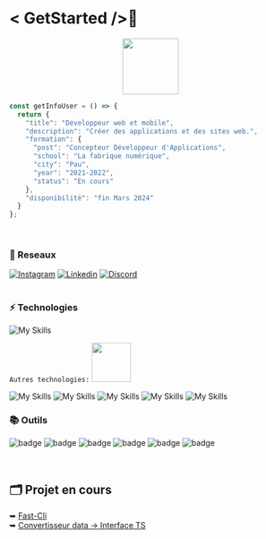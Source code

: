 # < GetStarted />💚

<p align="center">
<img src="https://media.giphy.com/media/IP7sarl7C5lSFCw9rG/giphy.gif"  width="100px" height="100px"></p>

```ts
const getInfoUser = () => {
  return {
    "title": "Développeur web et mobile",
    "description": "Créer des applications et des sites web.",
    "formation": {
      "post": "Concepteur Développeur d'Applications",
      "school": "La fabrique numérique",
      "city": "Pau",
      "year": "2021-2022",
      "status": "En cours"
    },
    "disponibilité": "fin Mars 2024"
  }
};
``` 
<br>

### 📱 Reseaux 

[![Instagram](https://img.shields.io/badge/Instagram-E4405F?style=for-the-badge&logo=instagram&logoColor=white)]()
[![Linkedin](https://img.shields.io/badge/Linkedin-0A66C2?style=for-the-badge&logo=linkedin&logoColor=white)]()
[![Discord](https://img.shields.io/badge/Discord-7289DA?style=for-the-badge&logo=discord&logoColor=white)]()

#

### ⚡ Technologies  

![My Skills](https://skillicons.dev/icons?i=react,vite,angular,electron,nodejs,figma,vscode,ts,js&theme=dark)

``Autres technologies:``  <img src="https://c.tenor.com/SOVMSXmWB1kAAAAi/tony-star-jumping.gif" width="70">

![My Skills](https://img.shields.io/badge/React_Native-20232A?style=for-the-badge&logo=react&logoColor=61DAFB)
![My Skills](https://img.shields.io/badge/Redux-593D88?style=for-the-badge&logo=redux&logoColor=white)
![My Skills](https://img.shields.io/badge/MySQL-00000F?style=for-the-badge&logo=mysql&logoColor=whitee)
![My Skills](https://img.shields.io/badge/Symfony-00000F?style=for-the-badge&logo=symfony&logoColor=whitee)
![My Skills](https://img.shields.io/badge/PHP-777BB4?style=for-the-badge&logo=php&logoColor=white)

### 📚 Outils

![badge](https://img.shields.io/badge/powershell-5391FE?style=for-the-badge&logo=powershell&logoColor=white)
![badge](https://img.shields.io/badge/Windows-0078D6?style=for-the-badge&logo=windows&logoColor=white)
![badge](https://img.shields.io/badge/Ubuntu-E95420?style=for-the-badge&logo=ubuntu&logoColor=white)
![badge](https://img.shields.io/badge/Google_chrome-4285F4?style=for-the-badge&logo=Google-chrome&logoColor=white)
![badge](https://img.shields.io/badge/Notion-000000?style=for-the-badge&logo=notion&logoColor=white)
![badge](https://img.shields.io/badge/Slack-4A154B?style=for-the-badge&logo=slack&logoColor=white)

<br>

## 🗂️ Projet en cours

➥ [Fast-Cli](https://www.npmjs.com/package/@ghost_/fast_cli)\
➥ [Convertisseur data -> Interface TS](https://slayercode1.github.io/Convert-Json-To-Typescript/)
